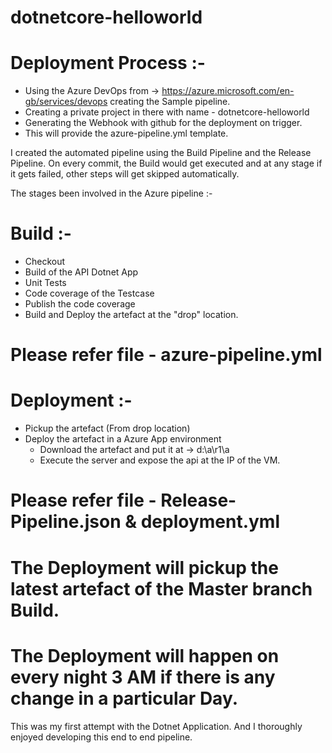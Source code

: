 # dotnetcore-helloworld

# Deployment Process :-
- Using the Azure DevOps from -> https://azure.microsoft.com/en-gb/services/devops creating the Sample pipeline.
- Creating a private project in there with name - dotnetcore-helloworld
- Generating the Webhook with github for the deployment on trigger.
- This will provide the azure-pipeline.yml template.

I created the automated pipeline using the Build Pipeline and the Release Pipeline.
On every commit, the Build would get executed and at any stage if it gets failed, other steps will get skipped automatically.

The stages been involved in the Azure pipeline :-

# Build :-
- Checkout
- Build of the API Dotnet App
- Unit Tests
- Code coverage of the Testcase
- Publish the code coverage
- Build and Deploy the artefact at the "drop" location.
# Please refer file - azure-pipeline.yml

# Deployment :-
- Pickup the artefact (From drop location)
- Deploy the artefact in a Azure App environment
  - Download the artefact and put it at -> d:\a\r1\a
  - Execute the server and expose the api at the IP of the VM.
# Please refer file - Release-Pipeline.json & deployment.yml

# The Deployment will pickup the latest artefact of the Master branch Build.
# The Deployment will happen on every night 3 AM if there is any change in a particular Day.

This was my first attempt with the Dotnet Application. And I thoroughly enjoyed developing this end to end pipeline.
